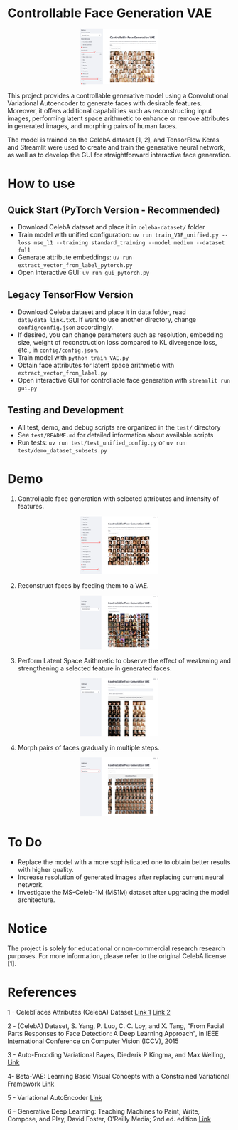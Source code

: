 # Controllable Face Generation VAE

<p align="center">
  <img src="readme-files/controlable-generation.png" alt="Alt Text" style="max-width: 35%;">
</p>

This project provides a controllable generative model using a Convolutional Variational Autoencoder to generate faces with desirable features. Moreover, it offers additional capabilities such as reconstructing input images, performing latent space arithmetic to enhance or remove attributes in generated images, and morphing pairs of human faces.

The model is trained on the CelebA dataset [1, 2], and TensorFlow Keras and Streamlit were used to create and train the generative neural network, as well as to develop the GUI for straightforward interactive face generation. 

# How to use

## **Quick Start (PyTorch Version - Recommended)**
- Download CelebA dataset and place it in `celeba-dataset/` folder
- Train model with unified configuration: `uv run train_VAE_unified.py --loss mse_l1 --training standard_training --model medium --dataset full`
- Generate attribute embeddings: `uv run extract_vector_from_label_pytorch.py`
- Open interactive GUI: `uv run gui_pytorch.py`

## **Legacy TensorFlow Version**
- Download Celeba dataset and place it in data folder, read `data/data_link.txt`. If want to use another directory, change `config/config.json` accordingly.  
- If desired, you can change parameters such as resolution, embedding size, weight of reconstruction loss compared to KL divergence loss, etc., in `config/config.json`.
- Train model with `python train_VAE.py`
- Obtain face attributes for latent space arithmetic with `extract_vector_from_label.py`
- Open interactive GUI for controllable face generation with `streamlit run gui.py`

## **Testing and Development**
- All test, demo, and debug scripts are organized in the `test/` directory
- See `test/README.md` for detailed information about available scripts
- Run tests: `uv run test/test_unified_config.py` or `uv run test/demo_dataset_subsets.py`

# Demo

1. Controllable face generation with selected attributes and intensity of features.
<p align="center">
  <img src="readme-files/controlable-generation-2.png" alt="Alt Text" style="max-width: 35%;">
</p>

2. Reconstruct faces by feeding them to a VAE.
<p align="center">
  <img src="readme-files/reconstruction.png" alt="Alt Text" style="max-width: 35%;">
</p>

3. Perform Latent Space Arithmetic to observe the effect of weakening and strengthening a selected feature in generated faces.
<p align="center">
  <img src="readme-files/latent-space-arithmetic.png" alt="Alt Text" style="max-width: 35%;">
</p>

4. Morph pairs of faces gradually in multiple steps.
<p align="center">
  <img src="readme-files/morph-faces.png" alt="Alt Text" style="max-width: 35%;">
</p>

# To Do
- Replace the model with a more sophisticated one to obtain better results with higher quality.
- Increase resolution of generated images after replacing current neural network.
- Investigate the MS-Celeb-1M (MS1M) dataset after upgrading the model architecture.

# Notice
The project is solely for educational or non-commercial research research purposes. For more information, please refer to the original CelebA license [1].

# References
1 - CelebFaces Attributes (CelebA) Dataset [Link 1](https://www.kaggle.com/datasets/jessicali9530/celeba-dataset) [Link 2](http://mmlab.ie.cuhk.edu.hk/projects/CelebA.html)

2 - (CelebA) Dataset, S. Yang, P. Luo, C. C. Loy, and X. Tang, "From Facial Parts Responses to Face Detection: A Deep Learning Approach", in IEEE International Conference on Computer Vision (ICCV), 2015

3 - Auto-Encoding Variational Bayes, Diederik P Kingma, and Max Welling, [Link](https://arxiv.org/pdf/1312.6114v10)

4- Beta-VAE: Learning Basic Visual Concepts with a Constrained Variational Framework [Link](https://openreview.net/forum?id=Sy2fzU9gl)

5 - Variational AutoEncoder [Link](https://keras.io/examples/generative/vae/)

6 - Generative Deep Learning: Teaching Machines to Paint, Write, Compose, and Play, David Foster, O'Reilly Media; 2nd ed. edition [Link](https://a.co/d/a76CdQv)
